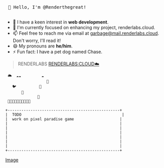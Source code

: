  <kbd> <br> 👋 Hello, I'm @Renderthegreat! <br> </kbd>

- 👀 I have a keen interest in **web development**.
- 🌱 I'm currently focused on enhancing my project, renderlabs.cloud.
- 📫 Feel free to reach me via email at garbage@mail.renderlabs.cloud. Don't worry, I'll read it!
- 😄 My pronouns are **he/him**.
- ⚡ Fun fact: I have a pet dog named Chase.


> RENDERLABS
> [RENDERLABS:CLOUD☁️](https://renderlabs.cloud)
>
```
 🌥️  ☁️☁️         ☁️  
                  🎈  
   🐦          🦜
       🎈
              🎈
 🌳🌲🌳🌲🌳🌲🌳🌲🌳🌲
```
```
+-------------------------------------------------+
|  TODO                                            |
|  work on pixel paradise game                    |
|                                                 |
|                                                 |
|                                                 |
|                                                 |
|                                                 |
|                                                 |
+-------------------------------------------------+
```

[Image](https://renderlabs.cloud/new.png)
